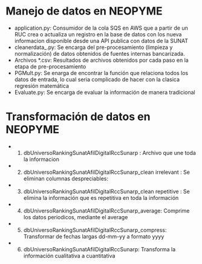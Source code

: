 # Manejo de datos en NEOPYME

- application.py: Consumidor de la cola SQS en AWS que a partir de un RUC crea o actualiza un registro en la base de datos con los nueva informacion disponible desde una API publica con datos de la SUNAT
- cleanerdata_.py: Se encarga del pre-procesamiento (limpieza y normalización) de datos obtenidos de fuentes internas bancarizada.
- Archivos *.csv: Resultados de archivos obtenidos por cada paso en la etapa de pre-procesamiento
- PGMult.py: Se enarga de encontrar la función que relaciona todos los datos de entrada, lo cual seria complicado de hacer con la clasica regresión matemática
- Evaluate.py: Se encarga de evaluar la información de manera tradicional

# Transformación de datos en NEOPYME
- 1. dbUniversoRankingSunatAfilDigitalRccSunarp : Archivo que une toda la informacion
- 2. dbUniversoRankingSunatAfilDigitalRccSunarp_clean irrelevant : Se eliminan columnas despreciables:
- 3. dbUniversoRankingSunatAfilDigitalRccSunarp_clean repetitive : Se elimina la información que es repetitiva en toda la información
- 4. dbUniversoRankingSunatAfilDigitalRccSunarp_average: Comprime los datos periodicos, mediante el average
- 5. dbUniversoRankingSunatAfilDigitalRccSunarp_compress: Transformar de fechas largas dd-mm-yy a formato yyyy
- 6. dbUniversoRankingSunatAfilDigitalRccSunarp: Transforma la información cualitativa a cuantitativa